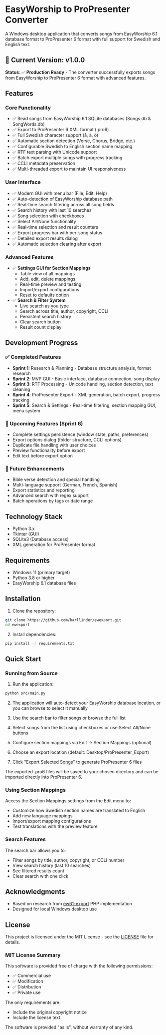 # EasyWorship to ProPresenter Converter

A Windows desktop application that converts songs from EasyWorship 6.1 database format to ProPresenter 6 format with full support for Swedish and English text.

## 🎉 Current Version: v1.0.0

**Status**: ✅ **Production Ready** - The converter successfully exports songs from EasyWorship to ProPresenter 6 format with advanced features.

## Features

### Core Functionality
- ✅ Read songs from EasyWorship 6.1 SQLite databases (Songs.db & SongWords.db)
- ✅ Export to ProPresenter 6 XML format (.pro6)
- ✅ Full Swedish character support (å, ä, ö)
- ✅ Automatic section detection (Verse, Chorus, Bridge, etc.)
- ✅ Configurable Swedish to English section name mapping
- ✅ RTF text parsing with Unicode support
- ✅ Batch export multiple songs with progress tracking
- ✅ CCLI metadata preservation
- ✅ Multi-threaded export to maintain UI responsiveness

### User Interface
- ✅ Modern GUI with menu bar (File, Edit, Help)
- ✅ Auto-detection of EasyWorship database path
- ✅ Real-time search filtering across all song fields
- ✅ Search history with last 10 searches
- ✅ Song selection with checkboxes
- ✅ Select All/None functionality
- ✅ Real-time selection and result counters
- ✅ Export progress bar with per-song status
- ✅ Detailed export results dialog
- ✅ Automatic selection clearing after export

### Advanced Features
- ✅ **Settings GUI for Section Mappings**
  - Table view of all mappings
  - Add, edit, delete mappings
  - Real-time preview and testing
  - Import/export configurations
  - Reset to defaults option
- ✅ **Search & Filter System**
  - Live search as you type
  - Search across title, author, copyright, CCLI
  - Persistent search history
  - Clear search button
  - Result count display

## Development Progress

### ✅ Completed Features
- **Sprint 1**: Research & Planning - Database structure analysis, format research
- **Sprint 2**: MVP GUI - Basic interface, database connection, song display
- **Sprint 3**: RTF Processing - Unicode handling, section detection, text cleaning
- **Sprint 4**: ProPresenter Export - XML generation, batch export, progress tracking
- **Sprint 5**: Search & Settings - Real-time filtering, section mapping GUI, menu system

### 🚀 Upcoming Features (Sprint 6)
- Complete settings persistence (window state, paths, preferences)
- Export options dialog (folder structure, CCLI options)
- Duplicate file handling with user choices
- Preview functionality before export
- Edit text before export option

### 🔮 Future Enhancements
- Bible verse detection and special handling
- Multi-language support (German, French, Spanish)
- Export statistics and reporting
- Advanced search with regex support
- Batch operations by tags or date range

## Technology Stack

- Python 3.x
- Tkinter (GUI)
- SQLite3 (Database access)
- XML generation for ProPresenter format

## Requirements

- Windows 11 (primary target)
- Python 3.8 or higher
- EasyWorship 6.1 database files

## Installation

1. Clone the repository:
```bash
git clone https://github.com/karllinder/ewexport.git
cd ewexport
```

2. Install dependencies:
```bash
pip install -r requirements.txt
```

## Quick Start

### Running from Source

1. Run the application:
```bash
python src/main.py
```

2. The application will auto-detect your EasyWorship database location, or you can browse to select it manually

3. Use the search bar to filter songs or browse the full list

4. Select songs from the list using checkboxes or use Select All/None buttons

5. Configure section mappings via Edit → Section Mappings (optional)

6. Choose an export location (default: Desktop/ProPresenter_Export)

7. Click "Export Selected Songs" to generate ProPresenter 6 files

The exported .pro6 files will be saved to your chosen directory and can be imported directly into ProPresenter 6.

### Using Section Mappings

Access the Section Mappings settings from the Edit menu to:
- Customize how Swedish section names are translated to English
- Add new language mappings
- Import/export mapping configurations
- Test translations with the preview feature

### Search Features

The search bar allows you to:
- Filter songs by title, author, copyright, or CCLI number
- View search history (last 10 searches)
- See filtered results count
- Clear search with one click

## Acknowledgments

- Based on research from [ew61-export](https://github.com/jamesinglis/ew61-export) PHP implementation
- Designed for local Windows desktop use

## License

This project is licensed under the MIT License - see the [LICENSE](LICENSE) file for details.

### MIT License Summary

This software is provided free of charge with the following permissions:
- ✅ Commercial use
- ✅ Modification
- ✅ Distribution
- ✅ Private use

The only requirements are:
- Include the original copyright notice
- Include the license text

The software is provided "as is", without warranty of any kind.